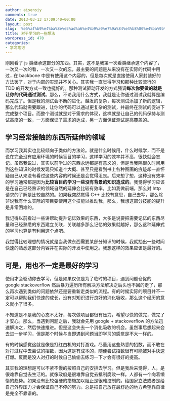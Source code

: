```yaml
---
author: aisensiy
comments: true
date: 2013-03-13 17:09:40+00:00
layout: post
slug: '%e5%af%b9%e4%ba%8e%e5%ad%a6%e4%b9%a0%e7%9a%84%e4%b8%80%e4%ba%9b%e6%83%b3%e6%b3%95'
title: 对于学习的一些想法
wordpress_id: 470
categories:
- 学习笔记
---
```


刚刚看了 js 类继承这部分的东西。其实，这不是我第一次看类继承这个内容了，一次又一次的看，一次又一次的忘，最主要的问题是从来没有在实际的代码中用过...在 backbone 中是有使用这个内容的，但是每次就是直接使用人家封装好的方法罢了，对于内部的实现并不关心。其实我一直觉得学习和那种比较流行的 TDD 的开发方式一致也挺好的。那种测试驱动开发的方式强调**每次你要做的就是让你的代码通过测试**。那么，不论我用什么方式，我就是让你通过测试我就算是编码完成了。但是我的测试会不断的进化，越发的复杂，每次测试添加了新的逻辑，那么代码就需要跟进，让你的代码可以通过更复杂的测试，并最终在测试的促进下完成整个项目。而整个测试就是对于需求的体现，这样就是让自己的代码保持与测试高度的一致，一方面保证了需求的达成，另一方面保证测试是高覆盖的。

<!-- more -->


## 学习经常接触的东西所延伸的领域


而学习我其实也比较倾向于类似的方法论。就是什么时候用，什么时候学，而不是说在完全没有应用环境的时候盲目的学习，这样学习的效率并不高，很快就会忘记。虽然我说过，其实以前学过的东西永远都是有意义的，但是当我隔很久时间用到这些知识的时候发现只知道个大概、甚至只是看到书上各种图画的痕迹却一直怀疑自己从来没有看过这些内容的时候还是会觉得沮丧。后来想了想，这种没有效率的学习通常都是因为**比较盲目的学习一些没有背景的知识造成的**。我觉得学习应该是在自己已经熟识的领域自然的延伸会比较有效率，比如我做前端，那么对 http 请求的了解是比较自然的。如果我突然觉得 C++ 比较有意思，自己去写，那么除非说我有什么实际的项目要使用这个技能以推动我，那么，我想这部分技能的提升是非常困难的。

我记得以前看过一些讲帮助提升记忆效果的东西，大多是说要把需要记忆的东西尽量和已经熟悉的东西建立关联，关联越多那么记忆的效果就越好，那么这种延伸式的学习也算是有利用这个点吧。

我觉得比较理想的情况就是当我做东西需要某部分知识的时候，我就抽出一些时间快速的熟悉这部分内容并在实际的开发中使用之。我想这样的效果应该是最好的。


## 可是，用也不一定是最好的学习


使用才会驱动你去学习，但是如果仅仅是为了临时的项目，遇到问题仓促的 google stackoverflow 然后暴力遍历所有解决方法解决之后头也不回的走了，那么再次遇到类似的问题依然还是要重新走类似的流程。有的时候实际的项目并不一定可以帮助我们快速的成长，没有对知识进行良好的消化吸收，那么这个经历的意义就小了很多。

不知道是不是我的心态不太好，每次做项目都很有压力，希望尽快的做完，做完了才安心。那么，当遇到问题之后，我就会先用 google + stackoverflow 的方法迅速解决之，然后快速推进。但是这会失去一个消化吸收的机会。虽然事后想起来会去进一步学习，但是那个时候与当即遇到问题当即学习的感觉是不大一样的。

有的时候感觉这就是像是打红白机的对打游戏。尽量用这些熟悉的招数，而不敢在对打过程中去尝试的招数，因为这是有成本的，随便尝试招数很有可能被对手快速打爆。反而是没人对打的时候自己偷偷去练习一下才会有很好的提高。

其实我的理想是可以不紧不慢的按照自己的安排去学习。但是我后来觉得，人，是很难靠自觉去生活的。就像政府是很难靠自觉去抵制腐败一样。人都有一个向着懒惰的趋势。如果没有比较强硬的措施加以阻止是很难控制的。给国家立法或者是给自己外界压力才会保证自己不停的努力。总是把自己放在最舒适的地方希望靠自律是完全不靠谱的。
